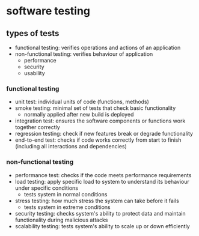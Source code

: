 
# software testing

## types of tests

- functional testing: verifies operations and actions of an application
- non-functional testing: verifies behaviour of application
  - performance
  - security
  - usability

### functional testing

- unit test: individual units of code (functions, methods)
- smoke testing: minimal set of tests that check basic functionality
  - normally applied after new build is deployed
- integration test: ensures the software components or functions work together correctly
- regression testing: check if new features break or degrade functionality
- end-to-end test: checks if code works correctly from start to finish (including all interactions and dependencies)

### non-functional testing

- performance test: checks if the code meets performance requirements
- load testing: apply specific load to system to understand its behaviour under specific conditions
  - tests system in normal conditions
- stress testing: how much stress the system can take before it fails
  - tests system in extreme conditions
- security testing: checks system's ability to protect data and maintain functionality during malicious attacks
- scalability testing: tests system's ability to scale up or down efficiently
